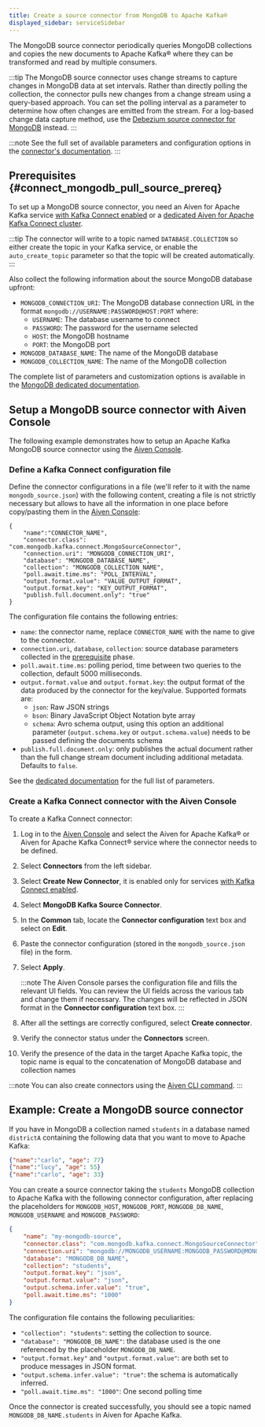 ```yaml
---
title: Create a source connector from MongoDB to Apache Kafka®
displayed_sidebar: serviceSidebar
---
```


The MongoDB source connector periodically queries MongoDB collections
and copies the new documents to Apache Kafka® where they can be
transformed and read by multiple consumers.

:::tip
The MongoDB source connector uses change streams to capture changes in
MongoDB data at set intervals. Rather than directly polling the
collection, the connector pulls new changes from a change stream using a
query-based approach. You can set the polling interval as a parameter to
determine how often changes are emitted from the stream. For a log-based
change data capture method, use the [Debezium source connector for
MongoDB](https://debezium.io/documentation/reference/stable/connectors/mongodb.html)
instead.
:::

:::note
See the full set of available parameters and configuration
options in the [connector's
documentation](https://docs.mongodb.com/kafka-connector/current/).
:::

## Prerequisites {#connect_mongodb_pull_source_prereq}

To set up a MongoDB source connector, you need an Aiven for Apache Kafka
service [with Kafka Connect enabled](enable-connect) or a
[dedicated Aiven for Apache Kafka Connect cluster](/docs/products/kafka/kafka-connect/get-started#apache_kafka_connect_dedicated_cluster).

:::tip
The connector will write to a topic named `DATABASE.COLLECTION` so
either create the topic in your Kafka service, or enable the
`auto_create_topic` parameter so that the topic will be created
automatically.
:::

Also collect the following information about the
source MongoDB database upfront:

-   `MONGODB_CONNECTION_URI`: The MongoDB database connection URL in the
    format `mongodb://USERNAME:PASSWORD@HOST:PORT` where:
    -   `USERNAME`: The database username to connect
    -   `PASSWORD`: The password for the username selected
    -   `HOST`: the MongoDB hostname
    -   `PORT`: the MongoDB port
-   `MONGODB_DATABASE_NAME`: The name of the MongoDB database
-   `MONGODB_COLLECTION_NAME`: The name of the MongoDB collection

The complete list of parameters and customization options is available
in the [MongoDB dedicated
documentation](https://docs.mongodb.com/kafka-connector/current/).

## Setup a MongoDB source connector with Aiven Console

The following example demonstrates how to setup an Apache Kafka MongoDB
source connector using the [Aiven Console](https://console.aiven.io/).

### Define a Kafka Connect configuration file

Define the connector configurations in a file (we'll refer to it with
the name `mongodb_source.json`) with the following content, creating a
file is not strictly necessary but allows to have all the information in
one place before copy/pasting them in the [Aiven
Console](https://console.aiven.io/):

```
{
    "name":"CONNECTOR_NAME",
    "connector.class": "com.mongodb.kafka.connect.MongoSourceConnector",
    "connection.uri": "MONGODB_CONNECTION_URI",
    "database": "MONGODB_DATABASE_NAME",
    "collection": "MONGODB_COLLECTION_NAME",
    "poll.await.time.ms": "POLL_INTERVAL",
    "output.format.value": "VALUE_OUTPUT_FORMAT",
    "output.format.key": "KEY_OUTPUT_FORMAT",
    "publish.full.document.only": "true"
}
```

The configuration file contains the following entries:

-   `name`: the connector name, replace `CONNECTOR_NAME` with the name
    to give to the connector.
-   `connection.uri`, `database`, `collection`: source database
    parameters collected in the
    [prerequisite](/docs/products/kafka/kafka-connect/howto/mongodb-poll-source-connector#connect_mongodb_pull_source_prereq) phase.
-   `poll.await.time.ms`: polling period, time between two queries to
    the collection, default 5000 milliseconds.
-   `output.format.value` and `output.format.key`: the output format of
    the data produced by the connector for the key/value. Supported
    formats are:
    -   `json`: Raw JSON strings
    -   `bson`: Binary JavaScript Object Notation byte array
    -   `schema`: Avro schema output, using this option an additional
        parameter (`output.schema.key` or `output.schema.value`) needs
        to be passed defining the documents schema
-   `publish.full.document.only`: only publishes the actual document
    rather than the full change stream document including additional
    metadata. Defaults to `false`.

See the [dedicated
documentation](https://docs.mongodb.com/kafka-connector/current/) for
the full list of parameters.

### Create a Kafka Connect connector with the Aiven Console

To create a Kafka Connect connector:

1.  Log in to the [Aiven Console](https://console.aiven.io/) and select
    the Aiven for Apache Kafka® or Aiven for Apache Kafka Connect®
    service where the connector needs to be defined.

2.  Select **Connectors** from the left sidebar.

3.  Select **Create New Connector**, it is enabled only for
    services
    [with Kafka Connect enabled](enable-connect).

4.  Select **MongoDB Kafka Source Connector**.

5.  In the **Common** tab, locate the **Connector configuration** text
    box and select on **Edit**.

6.  Paste the connector configuration (stored in the
    `mongodb_source.json` file) in the form.

7.  Select **Apply**.

    :::note
    The Aiven Console parses the configuration file and fills the
    relevant UI fields. You can review the UI fields across the various
    tab and change them if necessary. The changes will be reflected in
    JSON format in the **Connector configuration** text box.
    :::

8.  After all the settings are correctly configured, select **Create
    connector**.

9.  Verify the connector status under the **Connectors** screen.

10. Verify the presence of the data in the target Apache Kafka topic,
    the topic name is equal to the concatenation of MongoDB database and
    collection names

:::note
You can also create connectors using the
[Aiven CLI command](/docs/tools/cli/service/connector#avn_service_connector_create).
:::

## Example: Create a MongoDB source connector

<!-- vale off -->
If you have in MongoDB a collection named `students` in a database named
`districtA` containing the following data that you want to move to
Apache Kafka:
<!-- vale on -->

```json
{"name":"carlo", "age": 77}
{"name":"lucy", "age": 55}
{"name":"carlo", "age": 33}
```

You can create a source connector taking the `students` MongoDB
collection to Apache Kafka with the following connector configuration,
after replacing the placeholders for `MONGODB_HOST`, `MONGODB_PORT`,
`MONGODB_DB_NAME`, `MONGODB_USERNAME` and `MONGODB_PASSWORD`:

```json
{
    "name": "my-mongodb-source",
    "connector.class": "com.mongodb.kafka.connect.MongoSourceConnector",
    "connection.uri": "mongodb://MONGODB_USERNAME:MONGODB_PASSWORD@MONGODB_HOST:MONGODB_PORT",
    "database": "MONGODB_DB_NAME",
    "collection": "students",
    "output.format.key": "json",
    "output.format.value": "json",
    "output.schema.infer.value": "true",
    "poll.await.time.ms": "1000"
}
```

The configuration file contains the following peculiarities:

-   `"collection": "students"`: setting the collection to source.
-   `"database": "MONGODB_DB_NAME"`: the database used is the one
    referenced by the placeholder `MONGODB_DB_NAME`.
-   `"output.format.key"` and `"output.format.value"`: are both set to
    produce messages in JSON format.
-   `"output.schema.infer.value": "true"`: the schema is automatically
    inferred.
-   `"poll.await.time.ms": "1000"`: One second polling time

Once the connector is created successfully, you should see a topic named
`MONGODB_DB_NAME.students` in Aiven for Apache Kafka.
